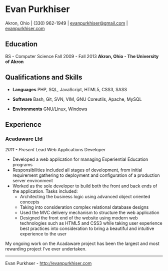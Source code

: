 # Evan Purkhiser

Akron, Ohio | (330) 962-1949 | evanpurkhiser@gmail.com | [evanpurkhiser.com](http://evanpurkhiser.com)

## Education

BS - Computer Science
Fall 2009 - Fall 2013
**Akron, Ohio - The University of Akron**

## Qualifications and Skills

 * **Languages**
   PHP, SQL, JavaScript, HTML5, CSS3, SASS

 * **Software**
   Bash, Git, SVN, VIM, GNU Coreutils, Apache, MySQL

 * **Environments**
   GNU/Linux, Windows

## Experience

### Acadaware Ltd
*2011 - Present*
Lead Web Applications Developer

 * Developed a web application for managing Experiential Education programs
 * Responsibilities included all stages of development, from initial requirement
   gathering to deployment and configuration of a production server environment
 * Worked as the sole developer to build both the front and back ends of the
   application. Tasks included:
   * Architecting the business logic using advanced object oriented concepts
   * Taking into consideration complex relational database designs
   * Used the MVC delivery mechanism to structure the web application
   * Designed the front end of the website using modern web technologies such as
     HTML5 and CSS3 while taking user experience best practices into
     consideration to bring a beautiful and intuitive experience to the user

My ongoing work on the Acadaware project has been the largest and most
rewarding project I've ever undertaken.

---

Evan Purkhser - http://evanpurkhiser.com
